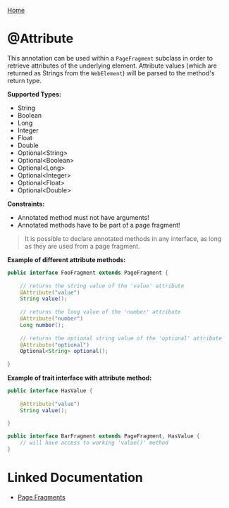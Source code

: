 [Home](../README.md)

# @Attribute
This annotation can be used within a `PageFragment` subclass in order to retrieve attributes of the underlying element.
Attribute values (which are returned as Strings from the `WebElement`) will be parsed to the method's return type.

**Supported Types:**

- String
- Boolean
- Long
- Integer
- Float
- Double
- Optional&lt;String&gt;
- Optional&lt;Boolean&gt;
- Optional&lt;Long&gt;
- Optional&lt;Integer&gt;
- Optional&lt;Float&gt;
- Optional&lt;Double&gt;

**Constraints:**

- Annotated method must not have arguments!
- Annotated methods have to be part of a page fragment!

> It is possible to declare annotated methods in any interface, as long as they are used from a page fragment.

**Example of different attribute methods:**
```java
public interface FooFragment extends PageFragment {
 
    // returns the string value of the 'value' attribute
    @Attribute("value")
    String value();
 
    // returns the long value of the 'number' attribute
    @Attribute("number")
    Long number();
 
    // returns the optional string value of the 'optional' attribute
    @Attribute("optional")
    Optional<String> optional();
 
}
```

**Example of trait interface with attribute method:**
```java
public interface HasValue {
 
    @Attribute("value")
    String value();
 
}

public interface BarFragment extends PageFragment, HasValue {
    // will have access to working 'value()' method
}
```

# Linked Documentation

- [Page Fragments](page-fragment.md)
